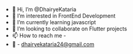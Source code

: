 - 👋 Hi, I’m @DhairyeKataria
- 👀 I’m interested in FrontEnd Development
- 🌱 I’m currently learning javascript
- 💞️ I’m looking to collaborate on Flutter projects
- 📫 How to reach me -
- 📧 - dhairyekataria24@gmail.com

<!---
DhairyeKataria/DhairyeKataria is a ✨ special ✨ repository because its `README.md` (this file) appears on your GitHub profile.
You can click the Preview link to take a look at your changes.
--->
